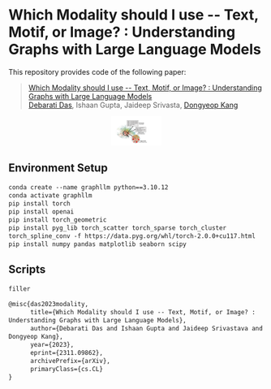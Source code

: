 # Which Modality should I use -- Text, Motif, or Image? : Understanding Graphs with Large Language Models
This repository provides code of the following paper:

> [Which Modality should I use -- Text, Motif, or Image? : Understanding Graphs with Large Language Models](https://arxiv.org/abs/2311.09862) <br>
> [Debarati Das](https://debaratidas94.github.io/), Ishaan Gupta, Jaideep Srivasta, [Dongyeop Kang](https://dykang.github.io/) <br>

<p align="center" >
    <img src=assets/fig1_updated.pdf width="20%">
</p>


## Environment Setup
```
conda create --name graphllm python==3.10.12
conda activate graphllm
pip install torch
pip install openai
pip install torch_geometric
pip install pyg_lib torch_scatter torch_sparse torch_cluster torch_spline_conv -f https://data.pyg.org/whl/torch-2.0.0+cu117.html
pip install numpy pandas matplotlib seaborn scipy
```
## Scripts
```
filler
```

```
@misc{das2023modality,
      title={Which Modality should I use -- Text, Motif, or Image? : Understanding Graphs with Large Language Models}, 
      author={Debarati Das and Ishaan Gupta and Jaideep Srivastava and Dongyeop Kang},
      year={2023},
      eprint={2311.09862},
      archivePrefix={arXiv},
      primaryClass={cs.CL}
}
```